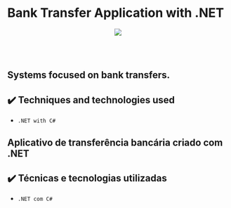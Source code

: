 # Bank Transfer Application with .NET
<p align="center"><img src="http://img.shields.io/static/v1?label=PROJECT%20STATUS&message=DONE&color=GREEN&style=for-the-badge"/></p>
<br>
<br>
<h2>Systems focused on bank transfers.</h2>

## ✔️ Techniques and technologies used
- ``.NET with C#``

<i class="fa-solid fa-rocket"></i>
<h2>Aplicativo de transferência bancária criado com .NET</h2>
<div>

## ✔️ Técnicas e tecnologias utilizadas

- ``.NET com C#``


